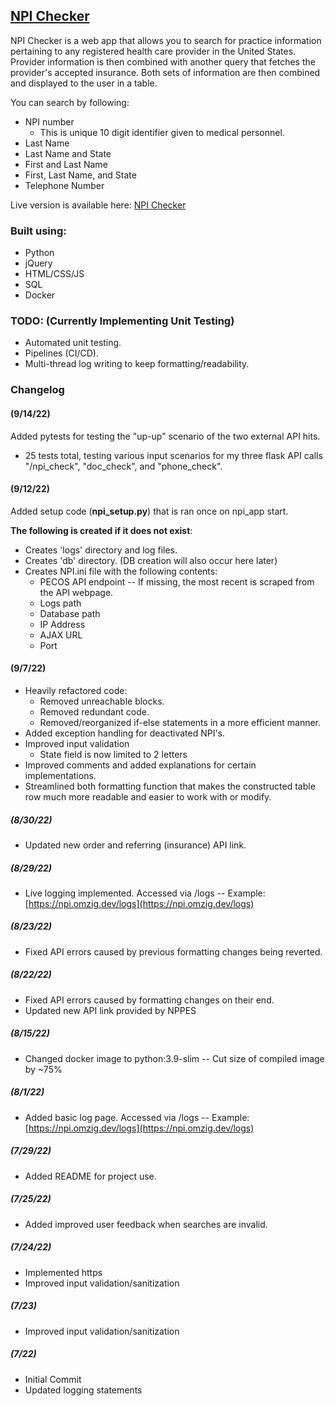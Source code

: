 <!-- ABOUT THE PROJECT -->
## [NPI Checker](https://npi.omzig.dev)

NPI Checker is a web app that allows you to search for practice information pertaining to any registered health care provider in the United States.
Provider information is then combined with another query that fetches the provider's accepted insurance.
Both sets of information are then combined and displayed to the user in a table.

You can search by following:
* NPI number
  - This is unique 10 digit identifier given to medical personnel.
* Last Name
* Last Name and State
* First and Last Name
* First, Last Name, and State
* Telephone Number

Live version is available here: [NPI Checker](https://npi.omzig.dev)

### Built using:
* Python
* jQuery
* HTML/CSS/JS
* SQL
* Docker

### TODO: (**Currently Implementing Unit Testing**)
- Automated unit testing.
- Pipelines (CI/CD).
- Multi-thread log writing to keep formatting/readability.


### Changelog
#### (9/14/22)
Added pytests for testing the "up-up" scenario of the two external API hits.
- 25 tests total, testing various input scenarios for my three flask API calls "/npi_check", "doc_check", and "phone_check".

#### (9/12/22)
Added setup code (**npi_setup.py**) that is ran once on npi_app start.

**The following is created if it does not exist**:
- Creates 'logs' directory and log files.
- Creates 'db' directory. (DB creation will also occur here later)
- Creates NPI.ini file with the following contents:
  - PECOS API endpoint -- If missing, the most recent is scraped from the API webpage.
  - Logs path
  - Database path
  - IP Address
  - AJAX URL
  - Port

#### (9/7/22)
- Heavily refactored code:
  - Removed unreachable blocks.
  - Removed redundant code.
  - Removed/reorganized if-else statements in a more efficient manner.
- Added exception handling for deactivated NPI's.
- Improved input validation
  - State field is now limited to 2 letters
- Improved comments and added explanations for certain implementations.
- Streamlined both formatting function that makes the constructed table row much more readable and easier to work with or modify.

##### (8/30/22)
- Updated new order and referring (insurance) API link.

##### (8/29/22)
- Live logging implemented. Accessed via <npi checker url>/logs -- Example: [https://npi.omzig.dev/logs](https://npi.omzig.dev/logs)
 
##### (8/23/22)
- Fixed API errors caused by previous formatting changes being reverted.
  
##### (8/22/22)
- Fixed API errors caused by formatting changes on their end.
- Updated new API link provided by NPPES
  
##### (8/15/22)
- Changed docker image to python:3.9-slim -- Cut size of compiled image by ~75%
  
##### (8/1/22)
- Added basic log page. Accessed via <npi checker url>/logs -- Example: [https://npi.omzig.dev/logs](https://npi.omzig.dev/logs)
  
##### (7/29/22)
- Added README for project use.
  
##### (7/25/22)
- Added improved user feedback when searches are invalid.

##### (7/24/22)
- Implemented https
- Improved input validation/sanitization
  
##### (7/23)
- Improved input validation/sanitization

##### (7/22)
- Initial Commit
- Updated logging statements
